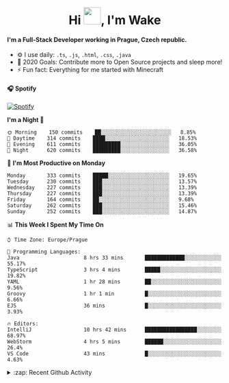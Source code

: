 <h1 align="center">Hi <img src="https://raw.githubusercontent.com/MrWakeCZ/MrWakeCZ/master/Hi.gif" width="40px" />, I'm Wake</h1>

#### I'm a Full-Stack Developer working in Prague, Czech republic.
- ⚙️ I use daily: `.ts`, `.js`, `.html`, `.css`, `.java`
- 🥅 2020 Goals: Contribute more to Open Source projects and sleep more!
- ⚡ Fun fact: Everything for me started with Minecraft

#### 🎧 Spotify
[![Spotify](https://novatorem-delta-eight.vercel.app/api/spotify)](https://open.spotify.com/user/wakeecz)

<!--START_SECTION:waka-->
**I'm a Night 🦉** 

```text
🌞 Morning    150 commits    ██░░░░░░░░░░░░░░░░░░░░░░░   8.85% 
🌆 Daytime    314 commits    ████░░░░░░░░░░░░░░░░░░░░░   18.53% 
🌃 Evening    611 commits    █████████░░░░░░░░░░░░░░░░   36.05% 
🌙 Night      620 commits    █████████░░░░░░░░░░░░░░░░   36.58%

```
📅 **I'm Most Productive on Monday** 

```text
Monday       333 commits    █████░░░░░░░░░░░░░░░░░░░░   19.65% 
Tuesday      230 commits    ███░░░░░░░░░░░░░░░░░░░░░░   13.57% 
Wednesday    227 commits    ███░░░░░░░░░░░░░░░░░░░░░░   13.39% 
Thursday     227 commits    ███░░░░░░░░░░░░░░░░░░░░░░   13.39% 
Friday       164 commits    ██░░░░░░░░░░░░░░░░░░░░░░░   9.68% 
Saturday     262 commits    ███░░░░░░░░░░░░░░░░░░░░░░   15.46% 
Sunday       252 commits    ███░░░░░░░░░░░░░░░░░░░░░░   14.87%

```


📊 **This Week I Spent My Time On** 

```text
⌚︎ Time Zone: Europe/Prague

💬 Programming Languages: 
Java                     8 hrs 33 mins       █████████████░░░░░░░░░░░░   55.17% 
TypeScript               3 hrs 4 mins        █████░░░░░░░░░░░░░░░░░░░░   19.82% 
YAML                     1 hr 28 mins        ██░░░░░░░░░░░░░░░░░░░░░░░   9.56% 
Groovy                   1 hr 1 min          █░░░░░░░░░░░░░░░░░░░░░░░░   6.66% 
EJS                      36 mins             █░░░░░░░░░░░░░░░░░░░░░░░░   3.93%

🔥 Editors: 
IntelliJ                 10 hrs 42 mins      █████████████████░░░░░░░░   68.97% 
WebStorm                 4 hrs 5 mins        ██████░░░░░░░░░░░░░░░░░░░   26.4% 
VS Code                  43 mins             █░░░░░░░░░░░░░░░░░░░░░░░░   4.63%

```


<!--END_SECTION:waka-->

<details>
  <summary>:zap: Recent Github Activity</summary>

<!--START_SECTION:activity-->
1. 🗣 Commented on [#14](https://github.com/craftmania-cz/craftmanager/issues/14) in [craftmania-cz/craftmanager](https://github.com/craftmania-cz/craftmanager)
2. 🎉 Merged PR [#2](https://github.com/craftmania-cz/craftcore/pull/2) in [craftmania-cz/craftcore](https://github.com/craftmania-cz/craftcore)
3. 🎉 Merged PR [#7](https://github.com/craftmania-cz/craftlobby/pull/7) in [craftmania-cz/craftlobby](https://github.com/craftmania-cz/craftlobby)
4. ❌ Closed PR [#88](https://github.com/waked-cz/corgi/pull/88) in [waked-cz/corgi](https://github.com/waked-cz/corgi)
5. 🗣 Commented on [#6](https://github.com/craftmania-cz/craftlobby/issues/6) in [craftmania-cz/craftlobby](https://github.com/craftmania-cz/craftlobby)
<!--END_SECTION:activity-->

</details>
